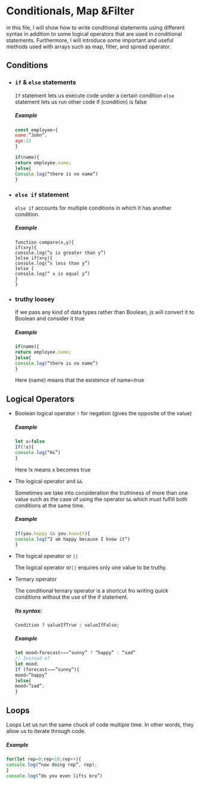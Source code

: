 # Conditionals, Map &Filter
in this file, I will show how to write conditional statements using different syntax in addition to some logical operators that are used in conditional statements. Furthermore, I will introduce some important and useful methods used with arrays such as map, filter, and spread operator.

## Conditions
- ### ``` if ``` & ``` else ``` statements
  ``` If ``` statement lets us execute code under a certain condition
  ``` else ``` statement lets us run other code if (condition) is false
  ##### Example
  ```javascript
  const employee={
  name:”John”,
  age:12
  }

  if(name){
  return employee.name;
  }else{
  Console.log(“there is no name”)
  }

  ```
- ###  ``` else if ``` statement
  ``` else if ``` accounts for multiple conditions in which it has another condition.
  ##### Example
  ```jacascript
  function compare(x,y){
  if(x>y){
  console.log(“x is greater than y”)
  }else if(x<y){
  console.log(“x less than y”)
  }else {
  console.log(“ x is equal y”)
  }
  }
  ```
- ### truthy loosey
    
    If we pass any kind of data types rather than Boolean, js will convert it to Boolean and consider it true 
    ##### Example
    ```javascript
    if(name){
    return employee.name;
    }else{
    console.log(“there is no name”)
    }
    ```
    Here (name) means that the existence of name=true
## Logical Operators 
  - Boolean logical operator ``` ! ``` for negation (gives the opposite of the value)
    ##### Example
    ```javascript
    let x=false
    If(!x){
    console.log(“Hi”)
    }
    ```
    Here !x means x becomes true
 - The logical operator and  ``` && ```
   
   Sometimes we take into consideration the truthiness of more than one value such as the case of using the operator ``` && ``` which must fulfill both conditions      at the same time.

    ##### Example
    ```javascript
    If(you.happy && you.knowIt){
    console.log(“I am happy because I know it”)
    }
    ```
  - The logical operator or ``` || ```
      
    The logical operator or``` || ``` erquires only one value to be truthy.

  - Ternary operator
    
      The conditional ternary operator is a shortcut fro writing quick conditions without the use of the if statement. 
      ##### Its syntax:
      ``` Condition ? valueIfTrue : valueIfFalse; ```
      
      ##### Example
      ```javascript
      let mood=forecast===”sunny” ? ”happy” : “sad”
      // Instead of 
      let mood;
      If (forecast===”sunny”){
      mood=”happy”
      }else{
      mood=”sad”;
      }
      ```
## Loops
Loops Let us run the same chuck of code multiple time. In other words, they allow us to iterate through code.
##### Example
```javascript
for(let rep=0;rep<10;rep++){
console.log(“now doing rep”, rep);
}
console.log(“do you even lifts bro”)
```

